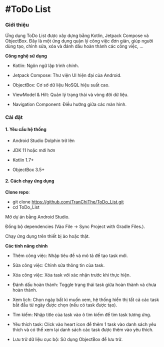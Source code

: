 # #ToDo List

### Giới thiệu

Ứng dụng ToDo List được xây dựng bằng Kotlin, Jetpack Compose và ObjectBox. Đây là một ứng dụng quản lý công việc đơn giản, giúp người dùng tạo, chỉnh sửa, xóa và đánh dấu hoàn thành các công việc, ...

**Công nghệ sử dụng**

- Kotlin: Ngôn ngữ lập trình chính.

- Jetpack Compose: Thư viện UI hiện đại của Android.

- ObjectBox: Cơ sở dữ liệu NoSQL hiệu suất cao.

- ViewModel & Hilt: Quản lý trạng thái và vòng đời dữ liệu.

- Navigation Component: Điều hướng giữa các màn hình.

### Cài đặt

#### 1. Yêu cầu hệ thống

- Android Studio Dolphin trở lên

- JDK 11 hoặc mới hơn

- Kotlin 1.7+

- ObjectBox 3.5+

#### 2. Cách chạy ứng dụng

**Clone repo**:

- git clone https://github.com/TranChiThe/ToDo_List.git
- cd ToDo_List

Mở dự án bằng Android Studio.

Đồng bộ dependencies (Vào File → Sync Project with Gradle Files.).

Chạy ứng dụng trên thiết bị ảo hoặc thật.

**Các tính năng chính**

- Thêm công việc: Nhập tiêu đề và mô tả để tạo task mới.

- Sửa công việc: Chỉnh sửa thông tin của task.

- Xóa công việc: Xóa task với xác nhận trước khi thực hiện.

- Đánh dấu hoàn thành: Toggle trạng thái task giữa hoàn thành và chưa hoàn thành.

- Xem lịch: Chọn ngày bất kì muốn xem, hệ thống hiển thị tất cả các task bắt đầu từ ngày được chọn (nếu có task được tạo).

- Tìm kiếm: Nhập title của task vào ô tìm kiếm để tìm task tương ứng.

- Yêu thích task: Click vào heart icon để thêm 1 task vào danh sách yêu thích và có thể xem lại danh sách các task được thêm vào yêu thích.

- Lưu trữ dữ liệu cục bộ: Sử dụng ObjectBox để lưu trữ.
